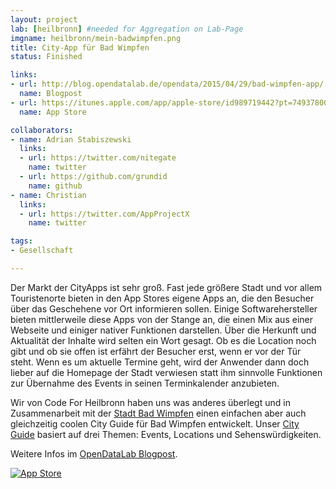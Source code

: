 ```yaml
---
layout: project
lab: [heilbronn] #needed for Aggregation on Lab-Page
imgname: heilbronn/mein-badwimpfen.png
title: City-App für Bad Wimpfen
status: Finished

links:
- url: http://blog.opendatalab.de/opendata/2015/04/29/bad-wimpfen-app/
  name: Blogpost
- url: https://itunes.apple.com/app/apple-store/id989719442?pt=74937800&ct=ODL&mt=8
  name: App Store

collaborators:
- name: Adrian Stabiszewski
  links:
  - url: https://twitter.com/nitegate
    name: twitter
  - url: https://github.com/grundid
    name: github
- name: Christian
  links:
  - url: https://twitter.com/AppProjectX
    name: twitter

tags:
- Gesellschaft

---
```


Der Markt der CityApps ist sehr groß. Fast jede größere Stadt und vor allem Touristenorte bieten in den App Stores eigene Apps an, die den Besucher über das Geschehene vor Ort informieren sollen. Einige Softwarehersteller bieten mittlerweile diese Apps von der Stange an, die einen Mix aus einer Webseite und einiger nativer Funktionen darstellen. Über die Herkunft und Aktualität der Inhalte wird selten ein Wort gesagt. Ob es die Location noch gibt und ob sie offen ist erfährt der Besucher erst, wenn er vor der Tür steht. Wenn es um aktuelle Termine geht, wird der Anwender dann doch lieber auf die Homepage der Stadt verwiesen statt ihm sinnvolle Funktionen zur Übernahme des Events in seinen Terminkalender anzubieten.

Wir von Code For Heilbronn haben uns was anderes überlegt und in Zusammenarbeit mit der <a href="http://www.badwimpfen.de/">Stadt Bad Wimpfen</a> einen einfachen aber auch gleichzeitig coolen City Guide für Bad Wimpfen entwickelt. Unser <a href="https://itunes.apple.com/app/apple-store/id989719442?pt=74937800&ct=ODL&mt=8">City Guide</a> basiert auf drei Themen: Events, Locations und Sehenswürdigkeiten.

Weitere Infos im <a href="http://blog.opendatalab.de/opendata/2015/04/29/bad-wimpfen-app/">OpenDataLab Blogpost</a>.

<a href="https://itunes.apple.com/app/apple-store/id989719442?pt=74937800&amp;ct=CODEFORHN&amp;mt=8"><img src="https://blog.opendatalab.de/assets/app-store-badge.svg" alt="App Store" title="App Store"></a>
